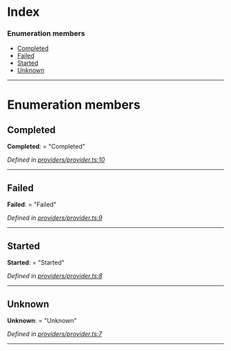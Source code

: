 

# Index

### Enumeration members

* [Completed](_providers_provider_.finaltransactionstatus.md#completed)
* [Failed](_providers_provider_.finaltransactionstatus.md#failed)
* [Started](_providers_provider_.finaltransactionstatus.md#started)
* [Unknown](_providers_provider_.finaltransactionstatus.md#unknown)

---

# Enumeration members

<a id="completed"></a>

##  Completed

**Completed**:  = "Completed"

*Defined in [providers/provider.ts:10](https://github.com/nearprotocol/nearlib/blob/d9ea5ea/src.ts/providers/provider.ts#L10)*

___
<a id="failed"></a>

##  Failed

**Failed**:  = "Failed"

*Defined in [providers/provider.ts:9](https://github.com/nearprotocol/nearlib/blob/d9ea5ea/src.ts/providers/provider.ts#L9)*

___
<a id="started"></a>

##  Started

**Started**:  = "Started"

*Defined in [providers/provider.ts:8](https://github.com/nearprotocol/nearlib/blob/d9ea5ea/src.ts/providers/provider.ts#L8)*

___
<a id="unknown"></a>

##  Unknown

**Unknown**:  = "Unknown"

*Defined in [providers/provider.ts:7](https://github.com/nearprotocol/nearlib/blob/d9ea5ea/src.ts/providers/provider.ts#L7)*

___

